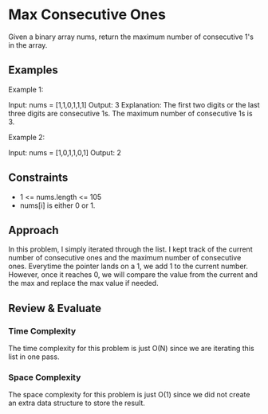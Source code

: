 # Max Consecutive Ones

Given a binary array nums, return the maximum number of consecutive 1's in the array.

## Examples

Example 1:

Input: nums = [1,1,0,1,1,1]
Output: 3
Explanation: The first two digits or the last three digits are consecutive 1s. The maximum number of consecutive 1s is 3.

Example 2:

Input: nums = [1,0,1,1,0,1]
Output: 2

## Constraints

- 1 <= nums.length <= 105
- nums[i] is either 0 or 1.

## Approach

In this problem, I simply iterated through the list. I kept track of the current number of consecutive ones and the maximum number of consecutive ones. Everytime the pointer lands on a 1, we add 1 to the current number. However, once it reaches 0, we will compare the value from the current and the max and replace the max value if needed.

## Review & Evaluate

### Time Complexity

The time complexity for this problem is just O(N) since we are iterating this list in one pass.

### Space Complexity

The space complexity for this problem is just O(1) since we did not create an extra data structure to store the result.
